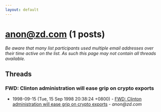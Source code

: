 ```yaml
---
layout: default
---
```


# anon@zd.com (1 posts)

_Be aware that many list participants used multiple email addresses over their time active on the list. As such this page may not contain all threads available._

## Threads

### FWD: Clinton administration will ease grip on crypto exports
+ 1998-09-15 (Tue, 15 Sep 1998 20:38:24 +0800) - [FWD: Clinton administration will ease grip on crypto exports](/archive/1998/09/fb164e25fe39f92390c4ae49a35f4440a666e7d3cc05447891cd19fd7b8687bf) - _anon@zd.com_

